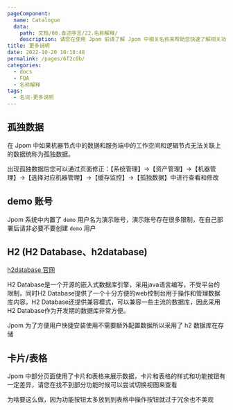 ```yaml
---
pageComponent:
  name: Catalogue
  data:
    path: 文档/00.自述序言/22.名称解释/
    description: 请您在使用 Jpom 前请了解 Jpom 中相关名称来帮助您快速了解相关功能。
title: 更多说明
date: 2022-10-20 10:18:48
permalink: /pages/6f2c0b/
categories:
  - docs
  - FQA
  - 名称解释
tags:
  - 名词-更多说明
---
```


## 孤独数据

在 Jpom 中如果机器节点中的数据和服务端中的工作空间和逻辑节点无法关联上的数据统称为孤独数据。

出现孤独数据后您可以通过页面修正：【系统管理】->【资产管理】->【机器管理】->【选择对应机器管理】->【缓存监控】->【孤独数据】中进行查看和修改

## demo 账号

Jpom 系统中内置了 `demo` 用户名为演示账号，演示账号存在很多限制，在自己部署后请非必要不要创建 `demo` 用户

## H2 (H2 Database、h2database)

[h2database 官网](http://www.h2database.com/html/main.html)

H2 Database是一个开源的嵌入式数据库引擎，采用java语言编写，不受平台的限制，同时H2 Database提供了一个十分方便的web控制台用于操作和管理数据库内容。H2 Database还提供兼容模式，可以兼容一些主流的数据库，因此采用H2 Database作为开发期的数据库非常方便。

Jpom 为了方便用户快捷安装使用不需要额外配置数据所以采用了 h2 数据库在存储


## 卡片/表格

Jpom 中部分页面使用了卡片和表格来展示数据，卡片和表格的样式和功能按钮有一定差异，请您在找不到部分功能时候可以尝试切换视图来查看

为啥要这么做，因为功能按钮太多放到到表格中操作按钮就过于冗余也不美观